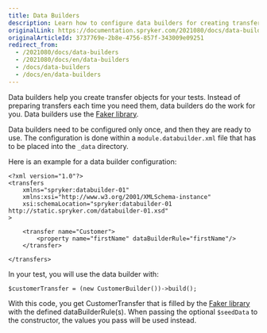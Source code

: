 ```yaml
---
title: Data Builders
description: Learn how to configure data builders for creating transfer objects for your tests.
originalLink: https://documentation.spryker.com/2021080/docs/data-builders
originalArticleId: 3737769e-2b8e-4756-857f-343009e09251
redirect_from:
  - /2021080/docs/data-builders
  - /2021080/docs/en/data-builders
  - /docs/data-builders
  - /docs/en/data-builders
---
```


Data builders help you create transfer objects for your tests. Instead of preparing transfers each time you need them, data builders do the work for you. Data builders use the [Faker library](https://github.com/fzaninotto/Faker).

Data builders need to be configured only once, and then they are ready to use. The configuration is done within a `module.databuilder.xml` file that has to be placed into the `_data` directory.

Here is an example for a data builder configuration:
```
<?xml version="1.0"?>
<transfers
    xmlns="spryker:databuilder-01"
    xmlns:xsi="http://www.w3.org/2001/XMLSchema-instance"
    xsi:schemaLocation="spryker:databuilder-01 http://static.spryker.com/databuilder-01.xsd"
>

    <transfer name="Customer">
        <property name="firstName" dataBuilderRule="firstName"/>
    </transfer>

</transfers>
```
In your test, you will use the data builder with:
```
$customerTransfer = (new CustomerBuilder())->build();
```
With this code, you get CustomerTransfer that is filled by the [Faker library](https://github.com/fzaninotto/Faker) with the defined dataBuilderRule(s). When passing the optional `$seedData` to the constructor, the values you pass will be used instead.
